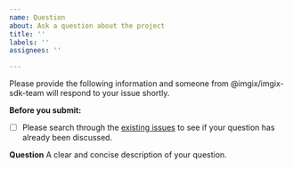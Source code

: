 ```yaml
---
name: Question
about: Ask a question about the project
title: ''
labels: ''
assignees: ''

---
```


Please provide the following information and someone from @imgix/imgix-sdk-team will respond to your issue shortly.

**Before you submit:**

- [ ] Please search through the [existing issues](https://github.com/imgix/imgix-statamic/issues?utf8=%E2%9C%93&q=is%3Aissue) to see if your question has already been discussed.

**Question**
A clear and concise description of your question.
